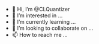 - 👋 Hi, I’m @CLQuantizer
- 👀 I’m interested in ...
- 🌱 I’m currently learning ...
- 💞️ I’m looking to collaborate on ...
- 📫 How to reach me ...

<!---
CLQuantizer/CLQuantizer is a ✨ special ✨ repository because its `README.md` (this file) appears on your GitHub profile.
You can click the Preview link to take a look at your changes.
--->
